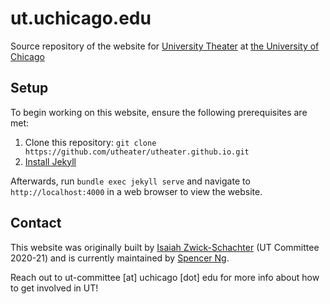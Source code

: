 # ut.uchicago.edu

Source repository of the website for [University Theater](https://ut.uchicago.edu) at [the University of Chicago](https://uchicago.edu)

## Setup

To begin working on this website, ensure the following prerequisites are met:

1. Clone this repository: `git clone https://github.com/utheater/utheater.github.io.git`
2. [Install Jekyll](https://jekyllrb.com/docs/installation/)

Afterwards, run `bundle exec jekyll serve` and navigate to `http://localhost:4000` in a web browser to view the website.

## Contact

This website was originally built by [Isaiah Zwick-Schachter](https://github.com/isaiahzs) (UT Committee 2020-21) and is currently maintained by [Spencer Ng](https://github.com/spencerng).

Reach out to ut-committee [at] uchicago [dot] edu for more info about how to get involved in UT!